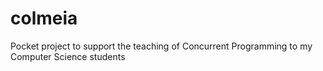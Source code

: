 # colmeia
Pocket project to support the teaching of Concurrent Programming to my Computer Science students
